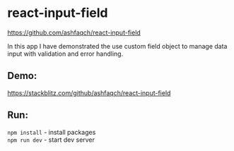 # react-input-field
https://github.com/ashfaqch/react-input-field

In this app I have demonstrated the use custom field object to manage data input with validation and error handling.

## Demo:
https://stackblitz.com/github/ashfaqch/react-input-field

## Run:
`npm install` - install packages \
`npm run dev` - start dev server 